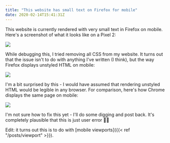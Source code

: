 ```yaml
---
title: "This website has small text on Firefox for mobile"
date: 2020-02-14T15:41:31Z
---
```


<style>
article img {
    max-width: 350px;
}
</style>

This website is currently rendered with very small text in Firefox on mobile.
Here's a screenshot of what it looks like on a Pixel 2:

![](/img/posts/firefox-mobile-default-css/website-firefox.png)

While debugging this, I tried removing all CSS from my website. It turns out
that the issue isn't to do with anything I've written (I think), but the way
Firefox displays unstyled HTML on mobile:

![](/img/posts/firefox-mobile-default-css/firefox.png)

I'm a bit surprised by this - I would have assumed that rendering unstyled HTML
would be legible in any browser. For comparison, here's how Chrome displays the
same page on mobile:

![](/img/posts/firefox-mobile-default-css/chrome.png)

I'm not sure how to fix this yet - I'll do some digging and post back. It's
completely plausible that this is just user error 🤷‍♀️

Edit: it turns out this is to do with [mobile
viewports]({{< ref "/posts/viewport" >}}).
